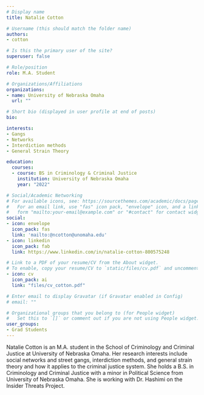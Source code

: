 ```yaml
---
# Display name
title: Natalie Cotton

# Username (this should match the folder name)
authors:
- cotton

# Is this the primary user of the site?
superuser: false

# Role/position
role: M.A. Student

# Organizations/Affiliations
organizations:
- name: University of Nebraska Omaha
  url: ""

# Short bio (displayed in user profile at end of posts)
bio: 

interests:
- Gangs
- Networks
- Interdiction methods
- General Strain Theory

education:
  courses:
  - course: BS in Criminology & Criminal Justice
    institution: University of Nebraska Omaha
    year: "2022"

# Social/Academic Networking
# For available icons, see: https://sourcethemes.com/academic/docs/page-builder/#icons
#   For an email link, use "fas" icon pack, "envelope" icon, and a link in the
#   form "mailto:your-email@example.com" or "#contact" for contact widget.
social:
- icon: envelope
  icon_pack: fas
  link: 'mailto:@ncotton@unomaha.edu'
- icon: linkedin
  icon_pack: fab
  link: https://www.linkedin.com/in/natalie-cotton-800575248

# Link to a PDF of your resume/CV from the About widget.
# To enable, copy your resume/CV to `static/files/cv.pdf` and uncomment the lines below.
- icon: cv
  icon_pack: ai
  link: "files/cv_cotton.pdf"

# Enter email to display Gravatar (if Gravatar enabled in Config)
# email: ""

# Organizational groups that you belong to (for People widget)
#   Set this to `[]` or comment out if you are not using People widget.
user_groups:
- Grad Students
---
```


Natalie Cotton is an M.A. student in the School of Criminology and Criminal Justice at University of Nebraska Omaha. Her research interests include social networks and street gangs, interdiction methods, and general strain theory and how it applies to the criminal justice system. She holds a B.S. in Criminology and Criminal Justice with a minor in Political Science from University of Nebraska Omaha. She is working with Dr. Hashimi on the Insider Threats Project.
